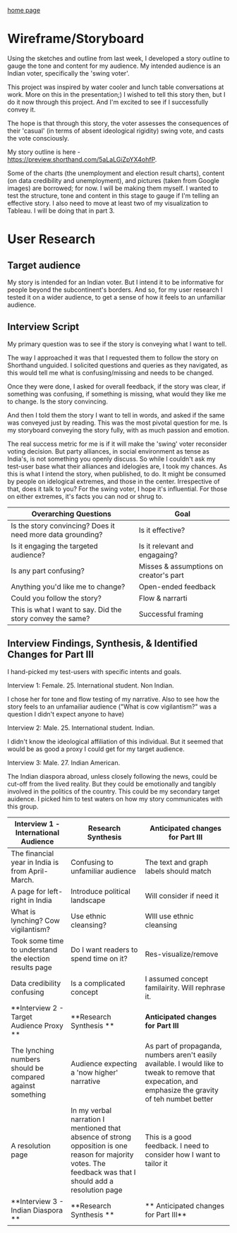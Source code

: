 
[home page](https://gsam95.github.io/Data-Stories/) 

# Wireframe/Storyboard

Using the sketches and outline from last week, I developed a story outline to gauge the tone and content for my audience. My intended audience is an Indian voter, specifically the 'swing voter'.  

This project was inspired by water cooler and lunch table conversations at work. More on this in the presentation;) I wished to tell this story then, but I do it now through this project. And I'm excited to see if I successfully convey it.

The hope is that through this story, the voter assesses the consequences of their 'casual' (in terms of absent ideological rigidity) swing vote, and casts the vote consciously.

 My story outline is here - https://preview.shorthand.com/5aLaLGiZpYX4ohfP.

Some of the charts (the unemployment and election result charts), content (on data credibility and unemployment), and pictures (taken from Google images) are borrowed; for now. I will be making them myself. I wanted to test the structure, tone and content in this stage to gauge if I'm telling an effective story. I also need to move at least two of my visualization to Tableau. I will be doing that in part 3.

# User Research 

## Target audience
My story is intended for an Indian voter. But I intend it to be informative for people beyond the subcontinent's borders. And so, for my user research I tested it on a wider audience, to get a sense of how it feels to an unfamiliar audience. 


## Interview Script
My primary question was to see if the story is conveying what I want to tell. 

The way I approached it was that I requested them to follow the story on Shorthand unguided. I solicited questions and queries as they navigated, as this would tell me what is confusing/missing and needs to be changed.

Once they were done, I asked for overall feedback, if the story was clear, if something was confusing, if something is missing, what would they like me to change. Is the story convincing.

And then I told them the story I want to tell in words, and asked if the same was conveyed just by reading. This was the most pivotal question for me. Is my storyboard conveying the story fully, with as much passion and emotion. 

The real success metric for me is if it will make the 'swing' voter reconsider voting decision. But party alliances, in social environment as tense as India's, is not something you openly discuss. So while I couldn't ask my test-user base what their alliances and idelogies are, I took my chances. As this is what I intend the story, when published, to do. It might be consumed by people on idelogical extremes, and those in the center. Irrespective of that, does it talk to you? For the swing voter, I hope it's influential. For those on either extremes, it's facts you can nod or shrug to.


| Overarching Questions                                             | Goal                                  |
|-------------------------------------------------------------------|---------------------------------------|
| Is the story convincing? Does it need more data grounding?        | Is it effective?                      |
| Is it engaging the targeted audience?                             | Is it relevant and engagaing?         | 
| Is any part confusing?                                            | Misses & assumptions on creator's part| 
| Anything you'd like me to change?                                 | Open-ended feedback                   | 
| Could you follow the story?                                       | Flow & narrarti                       | 
| This is what I want to say. Did the story convey the same?        | Successful framing                    |   


## Interview Findings, Synthesis, & Identified Changes for Part III
I hand-picked my test-users with specific intents and goals.

Interview 1: Female. 25. International student. Non Indian.

I chose her for tone and flow testing of my narrative. Also to see how the story feels to an unfamailiar audience ("What is cow vigilantism?" was a question I didn't expect anyone to have)

Interview 2: Male. 25. International student. Indian.

I didn't know the ideological affiliation of this individual. But it seemed that would be as good a  proxy I could get for my target audience.

Interview 3: Male. 27. Indian American.

The Indian diaspora abroad, unless closely following the news, could be cut-off from the lived reality. But they could be emotionally and tangibly involved in the politics of the country. This could be my secondary target auidence. I picked him to test waters on how my story communicates with this group.


| Interview 1 - International Audience                  | Research Synthesis                       | Anticipated changes for Part III |
|-------------------------------------------------------|------------------------------------------|----------------------------------|
| The financial year in India is from April-March.| Confusing to unfamiliar audience| The text and graph labels should match|
| A page for left-right in India | Introduce political landscape| Will consider if need it|
| What is lynching? Cow vigilantism?| Use ethnic cleansing?|WIll use ethnic cleansing|
| Took some time to understand the election results page| Do I want readers to spend time on it?| Res-visualize/remove|
| Data credibility confusing                            | Is a complicated concept| I assumed concept familairity. Will rephrase it.|
| **Interview 2 - Target Audience Proxy **                  | **Research Synthesis  **                     | **Anticipated changes for Part III** |
| The lynching numbers should be compared against something | Audience expecting a 'now higher' narrative | As part of propaganda, numbers aren't easily available. I would like to tweak to remove that expecation, and emphasize the gravity of teh numbet better|
| A resolution page | In my verbal narration I mentioned that absence of strong opposition is one reason for majority votes. The feedback was that I should add a resolution page | This is a good feedback. I need to consider how I want to tailor it |
| **Interview 3 - Indian Diaspora    **                     | **Research Synthesis  **                     |** Anticipated changes for Part III** |



 


